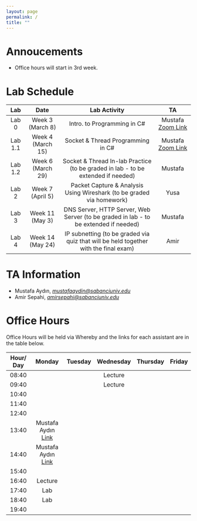 ```yaml
---
layout: page
permalink: /
title: ""
---
```


# Annoucements
- Office hours will start in 3rd week.


# Lab Schedule

| Lab          |        Date            |                                     Lab Activity                                     |   TA    |
| :------------: | :---------------------: | :----------------------------------------------------------------------------------: | :-----: |
| Lab 0        |  Week 3 (March 8)|                             Intro. to Programming in C#                              |  Mustafa [Zoom Link](https://sabanciuniv.zoom.us/j/4080431438) |
| Lab 1.1      |  Week 4 (March 15) |                          Socket & Thread Programming in C#                           |  Mustafa [Zoom Link](https://sabanciuniv.zoom.us/j/4080431438)  |
| Lab 1.2      |  Week 6 (March 29) |                Socket & Thread In-lab Practice (to be graded in lab - to be extended if needed)                 |  Mustafa  |
| Lab 2        |  Week 7 (April 5) |        Packet Capture & Analysis Using Wireshark (to be graded via homework)         |   Yusa |
| Lab 3        |  Week 11 (May 3) |              DNS Server, HTTP Server, Web Server (to be graded in lab - to be extended if needed)               | Mustafa |
| Lab 4        |  Week 14 (May 24) | IP subnetting (to be graded via quiz that will be held together with the final exam) | Amir |


# TA Information

- Mustafa Aydın,  *mustafaaydin@sabanciuniv.edu*
- Amir Sepahi, *amirsepahi@sabanciuniv.edu*  

# Office Hours

Office Hours will be held via Whereby and the links for each assistant are in the table below. 

| Hour/ Day |     **Monday**      |  **Tuesday**  										 |  **Wednesday**  |  **Thursday**   |     **Friday**      |
| :-------: | :-----------------: | :-----------: 										 | :-------------: | :-------------: | :-----------------: |
|   08:40   | 				 	  |       										 | Lecture                |                 |                     |
|   09:40   | 		 	  |        										 | Lecture                |                 |                     |
|   10:40   |                     |               										 |                 |  			     |                     |
|   11:40   |                     |  |  |  ||
|   12:40   |                     |  |  | ||
|   13:40   | Mustafa Aydın [Link](https://whereby.com/mustafaaydin)                   |  |                 |  |                     |
|   14:40   | Mustafa Aydın [Link](https://whereby.com/mustafaaydin)                   |  |                 |  |  |
|   15:40   |                     |  |                 |                 |  |
|   16:40   |    Lecture                 |  |                 |  ||
|   17:40   |  Lab |               										 |                 |  ||
|   18:40   |  Lab |               										 |                 |                 |                     |
|   19:40   |                     |                                                      |                 |                 |                     |
